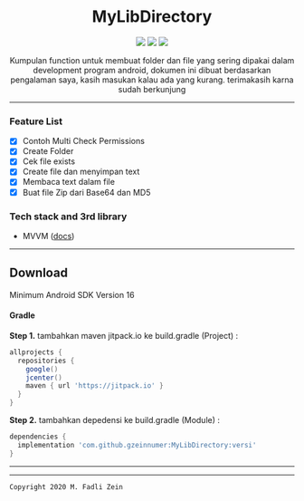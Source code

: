 <h1 align="center">
  MyLibDirectory
</h1>

<div align="center">
    <a><img src="https://img.shields.io/badge/Version-0.0.9-brightgreen.svg?style=flat"></a>
    <a><img src="https://img.shields.io/badge/ID-gzeinnumer-blue.svg?style=flat"></a>
    <a href="https://github.com/gzeinnumer"><img src="https://img.shields.io/github/followers/gzeinnumer?label=follow&style=social"></a>
    <p>Kumpulan function untuk membuat folder dan file yang sering dipakai dalam development program android, dokumen ini dibuat berdasarkan pengalaman saya, kasih masukan kalau ada yang kurang. terimakasih karna sudah berkunjung</p>
</div>

---

### Feature List
- [x] Contoh Multi Check Permissions
- [x] Create Folder
- [x] Cek file exists
- [x] Create file dan menyimpan text
- [x] Membaca text dalam file
- [x] Buat file Zip dari Base64 dan MD5

### Tech stack and 3rd library
- MVVM ([docs](https://developer.android.com/jetpack/guide))

---

## Download

Minimum Android SDK Version 16

#### Gradle
**Step 1.** tambahkan maven jitpack.io ke build.gradle (Project) :
```gradle
allprojects {
  repositories {
    google()
    jcenter()
    maven { url 'https://jitpack.io' }
  }
}
```

**Step 2.** tambahkan depedensi ke build.gradle (Module) :
```gradle
dependencies {
  implementation 'com.github.gzeinnumer:MyLibDirectory:versi'
}
```

---



---

```
Copyright 2020 M. Fadli Zein
```
